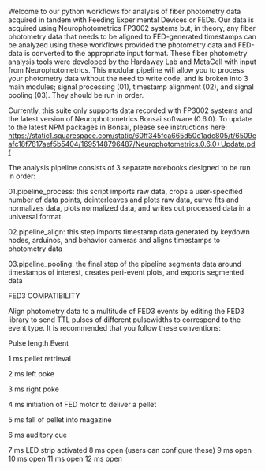 
Welcome to our python workflows for analysis of fiber photometry data acquired in tandem with Feeding Experimental Devices or FEDs. Our data is acquired using Neurophotometrics FP3002 systems but, in theory, any fiber photometry data that needs to be aligned to FED-generated timestamps can be analyzed using these workflows provided the photometry data and FED-data is converted to the appropriate input format. These fiber photometry analysis tools were developed by the Hardaway Lab  and MetaCell with input from Neurophotometrics. This modular pipeline will allow you to process your photometry data without the need to write code, and is broken into 3 main modules; signal processing (01), timestamp alignment (02), and signal pooling (03). They should be run in order. 


Currently, this suite only supports data recorded with FP3002 systems and the latest version of Neurophotometrics Bonsai software (0.6.0). To update to the latest NPM packages in Bonsai, please see instructions here: https://static1.squarespace.com/static/60ff345fca665d50e1adc805/t/6509eafc18f7817aef5b5404/1695148796487/Neurophotometrics.0.6.0+Update.pdf


The analysis pipeline consists of 3 separate notebooks designed to be run in order:

01.pipeline_process: this script imports raw data, crops a user-specified number of data points, deinterleaves and plots raw data, curve fits and normalizes data, plots normalized data, and writes out processed data in a universal format.

02.pipeline_align: this step imports timestamp data generated by keydown nodes, arduinos, and behavior cameras and aligns timestamps to photometry data

03.pipeline_pooling: the final step of the pipeline segments data around timestamps of interest, creates peri-event plots, and exports segmented data

FED3 COMPATIBILITY

Align photometry data to a multitude of FED3 events by editing the FED3 library to send TTL pulses of different pulsewidths to correspond to the event type.
It is recommended that you follow these conventions:

Pulse length Event

1 ms       pellet retrieval

2 ms       left poke

3 ms       right poke

4 ms       initiation of FED motor to deliver a pellet

5 ms       fall of pellet into magazine

6 ms       auditory cue

7 ms       LED strip activated
8 ms       open (users can configure these)
9 ms       open
10 ms      open
11 ms      open
12 ms      open
